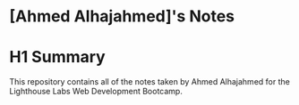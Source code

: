 # [Ahmed Alhajahmed]'s Notes

# H1 Summary

This repository contains all of the notes taken by Ahmed Alhajahmed for the Lighthouse Labs Web Development Bootcamp.
